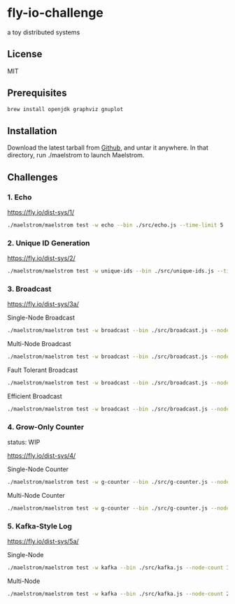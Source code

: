 # fly-io-challenge

a toy distributed systems

## License

MIT

## Prerequisites

```bash
brew install openjdk graphviz gnuplot
```

## Installation

Download the latest tarball from [Github](https://github.com/jepsen-io/maelstrom/releases/tag/v0.2.3), and untar it anywhere. In that directory, run ./maelstrom <args> to launch Maelstrom.

## Challenges

### 1. Echo

https://fly.io/dist-sys/1/

```bash
./maelstrom/maelstrom test -w echo --bin ./src/echo.js --time-limit 5
```

### 2. Unique ID Generation

https://fly.io/dist-sys/2/

```bash
./maelstrom/maelstrom test -w unique-ids --bin ./src/unique-ids.js --time-limit 30 --rate 1000 --node-count 3 --availability total --nemesis partition
```

### 3. Broadcast

https://fly.io/dist-sys/3a/

Single-Node Broadcast
```bash
./maelstrom/maelstrom test -w broadcast --bin ./src/broadcast.js --node-count 1 --time-limit 20 --rate 100
```

Multi-Node Broadcast

```bash
./maelstrom/maelstrom test -w broadcast --bin ./src/broadcast.js --node-count 5 --time-limit 20 --rate 100
```

Fault Tolerant Broadcast

```bash
./maelstrom/maelstrom test -w broadcast --bin ./src/broadcast.js --node-count 5 --time-limit 20 --rate 100 --nemesis partition
```

Efficient Broadcast

```bash
./maelstrom/maelstrom test -w broadcast --bin ./src/broadcast.js --node-count 25 --time-limit 20 --rate 100 --latency 100
```

### 4. Grow-Only Counter

status: WIP

https://fly.io/dist-sys/4/

Single-Node Counter

```bash
./maelstrom/maelstrom test -w g-counter --bin ./src/g-counter.js --node-count 1 --rate 100 --time-limit 20 --nemesis partition
```

Multi-Node Counter

```bash
./maelstrom/maelstrom test -w g-counter --bin ./src/g-counter.js --node-count 3 --rate 100 --time-limit 20 --nemesis partition
```

### 5. Kafka-Style Log

https://fly.io/dist-sys/5a/

Single-Node

```bash
./maelstrom/maelstrom test -w kafka --bin ./src/kafka.js --node-count 1 --concurrency 2n --time-limit 20 --rate 1000
```

Multi-Node

```bash
./maelstrom/maelstrom test -w kafka --bin ./src/kafka.js --node-count 2 --concurrency 2n --time-limit 20 --rate 1000
```
